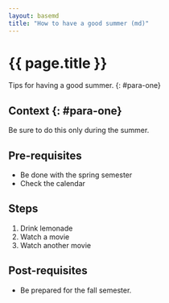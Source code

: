```yaml
---
layout: basemd
title: "How to have a good summer (md)"
---
```

# {{ page.title }}

Tips for having a good summer. {: #para-one}

## Context {: #para-one}

Be sure to do this only during the summer. 

## Pre-requisites

* Be done with the spring semester 
* Check the calendar 

## Steps

1. Drink lemonade
1. Watch a movie 
1. Watch another movie

## Post-requisites

* Be prepared for the fall semester. 
